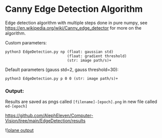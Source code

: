 # Canny Edge Detection Algorithm

Edge detection algorithm with multiple steps done in pure numpy, see https://en.wikipedia.org/wiki/Canny_edge_detector for more on the algorithm.


Custom parameters:
```
python3 EdgeDetection.py np (float: gaussian std) 
                            (float: gradient threshold) 
                            (str: image path/s)+
```

Default parameters (gauss std=2, gauss threshold=30):

```
python3 EdgeDetection.py p 0 0 (str: image path/s)+
```

### Output:

Results are saved as pngs called ```[filename]-[epoch].png``` in new file called ```ed-[epoch]```


https://github.com/AlephEleven/Computer-Vision/tree/main/EdgeDetection/results

![[plane output](https://github.com/AlephEleven/Computer-Vision/tree/main/EdgeDetection/results/plane.png?raw=true)

